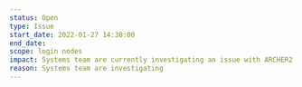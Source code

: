 ```yaml
---
status: Open
type: Issue
start_date: 2022-01-27 14:30:00
end_date: 
scope: login nodes
impact: Systems team are currently investigating an issue with ARCHER2 login nodes.  Users may experience  connection issues especially when trying to log in. 
reason: Systems team are investigating
---
```

